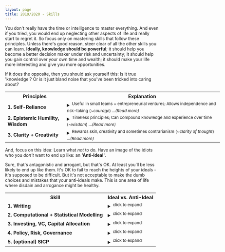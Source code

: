 ```yaml
---
layout: page
title: 2019/2020 - Skills
---
```


You don't really have the time or intelligence to master everything. And even if you tried, you would end up neglecting other aspects of life and really start to regret it. So focus only on mastering skills that follow these principles. Unless there's good reason, steer clear of all the other skills you can learn. **Ideally, knowledge should be powerful**; it should help you become a better decision maker under risk and uncertainty; it should help you gain control over your own time and wealth; it should make your life more interesting and give you more opportunities. 

If it does the opposite, then you should ask yourself this: Is it true 'knowledge'? Or is it just bland noise that you've been tricked into caring about?

<table style="width:140%">
  <tr>
    <th>Principles</th>
    <th>Explanation</th>
  </tr>
  <tr>
    <td><b>1. Self-Reliance</b></td>
    <td> <details><summary><sup>Useful in small teams + entrepreneurial ventures; Allows independence and risk-taking (<i>~courage</i>) ...<i>(Read more)</i></sup></summary>
      <b> Ideal: </b> Is it independent and self-reliant? Can you create value and wealth in entrepreneurial ventures with small teams? ('front-office', close-to-the-money, revenue-generating?). Will it help you take risks and chase opportunities in the open market? Does it help you gain ownership of your own time and wealth? In other words, does the knowledge help you become more <i><b>self-owned and courageous</b></i> in the world? 
      <br>
      <b> Anti-Ideal: </b>Or is it a heavily dependent, specialised skill that's useless outside of large corporations? Will it make you fragile and dependent on corporate 'performance' reviews, your manager's opinion, and the whims of the geniuses working in HR departments? Is it a skill that only pays if you offer your obedience and 'hard work' to a bigcorp? Will you end up like those idiots who are proud of how many <i>hours</i> they spend working obediently, rather than how much value they bring to the firm? I've found that these are usually the passive types who longingly look forward to the evenings, weekends and (on a longer scale) retirement - almost as if they treat work as something to be tolerated through passive slave-like obedience. These are probably also the types who say they want a certain job, but never work on relevant personal projects in their free time: almost as if they are waiting for a chance to obey, and only then will they actually do the work to see if they enjoy it. But maybe that's also because the skills that you can use in personal 1-man projects are, by default, self-reliant. If you have no self-reliant skills and need the support-structure of a corporation, you'll never really be able to do any personal projects or 'spec-work' for potential clients.
      </details>
    </td>
  </tr>
  <tr>
    <td><b>2. Epistemic Humility, Wisdom</b></td>
    <td> <details><summary><sup>Timeless principles; Can compound knowledge and experience over time (<i>~wisdom</i>) ...<i>(Read more)</i></sup></summary>
      <b> Ideal: </b> Does it help you make better decisions under uncertainty? Will it help you mitigate and appropriately handle risk? A few indicators that might help: Does it have timeless principles that will stay true for decades? A lot of timeless knowledge is heavily linked to uncertainty, risk and decision-making, where it usually ends up being called 'wisdom'. In your 40s and 50s, if you learn the right stuff, will your knowledge and voice be respected and taken seriously? Knowledge should make you better at handling the unknown: <i><b>wisdom, decision-making, epistemic humility</b></i>.
      <br>
      <b> Anti-Ideal: </b>Or are you learning something that'll be useless in 10 years time? Is it just a dumb fad that you'll eventually forget? Are you learning something that requires no respect for the unknown? Something that demands no epistemic humility and thought? When you're older, will a bunch of arrogant 23-year-olds (just like you right now) know as much as 50-year-old-you about the subject? Will you end up like some of those older guys with no wisdom to impart, because they wasted too much time learning dumb sh\*t? 
      </details>
    </td>
  </tr>
  <tr>
    <td><b>3. Clarity + Creativity</b></td>
    <td> <details><summary><sup>Rewards skill, creativity and sometimes contrarianism (<i>~clarity of thought</i>) ...<i>(Read more)</i></sup></summary>
      <b> Ideal: </b> Is there elegance, clarity and simplicity in high-quality work? Does it reward skill, creativity or contrarian thinking? Can you progress much faster if you think clearly and independently? Linked to 'wisdom' and experience in a way, but wisdom focuses more on risk-management and conservative decision-making, while this principle is focused more on creativity and contrarian unruliness. How else will you compete with the experienced veterans in the industry, when you're just an arrogant 23-year-old? How else can you compete with the 'hard-working' idiot who throws a sheer numbers of hours at a problem, rather than clarity and depth of thought?
      <br>
      <b> Anti-Ideal: </b>Or is the work mostly the same, regardless of who does it? Two interesting questions might be useful here. <i>The 'Grad Question': </i>Are you able to teach a 'Gender Studies & Post-Colonial Poetry MSc' grad how to master it in less than 12 months? (or a STEM graduate, in under 3 months?). <i>The 'Hangover Question': </i>Can you output high quality work with a splitting hangover? If you answered 'yes' to either of these questions, then it's probably a sh***y excuse of a 'skill'.
      </details>
    </td>
  </tr>
</table>


And, focus on this idea: Learn what *not* to do. Have an image of the idiots who you *don't* want to end up like: an **'Anti-Ideal'**. 

Sure, that's antagonistic and arrogant, but that's OK. At least you'll be less likely to end up like them. It's OK to fail to reach the heights of your ideals - it's supposed to be difficult. But it's not acceptable to make the dumb choices and mistakes that your anti-ideals make. This is one area of life where disdain and arrogance might be healthy. 


<table style="width:140%">
  <tr>
    <th>Skill</th>
    <th>Ideal vs. Anti-Ideal</th>
  </tr>
  <tr>
    <td><b>1. Writing</b></td>
    <td> <details><summary><sup>click to expand</sup></summary>
      <b> Ideal: </b> Become a skilled writer with clarity, depth and idiosyncracy. Cut through the useless noise; get to the central ideas. Write essays. Explore interesting, important and controversial topics. Actually have interesting, well-developed opinions and convictions. To be honest, you should care less about writing itself, but more about clarity of thought. Erudition and ownership of your own opinions: that's the target. Writing is just a way to practice this.
      <br>
      <b> Anti-Ideal: </b> Don't be one of those idiots who have nothing interesting to say: the types who can't write or think well, and fill their words with empty fluff. Maybe they have underdeveloped opinions and obediently think what they're told to think - <i>'useful idiots'</i>. No individuality in their perspective whatsoever. Intellectual sheep who conform. 
      </details>
    </td>
  </tr>
  <tr>
    <td><b>2. Computational + Statistical Modelling </b></td>
    <td><details><summary><sup>click to expand</sup></summary>
      <b> Ideal: </b> Build a deep, intuitive understanding of randomness, uncertainty, information and prediction - from a quantitative and computational perspective. <b>Probability Theory, Information Theory, Machine Learning, Complexity</b>. Focus less on theory, and more on proper application in R&D and entrepreneurship: fields that are 'close to the money'. Practice > Theory.
      <br>
      <b> Anti-Ideal: </b>Study all the ways that people get tricked and lied to, by deceptive statistics and machine learning models. Find out how both idiots and liars can manipulate decisions through misleading quantitative models and stupid assumptions. 
      <br> 
      </details>
    </td>
  </tr>
  <tr>
    <td><b>3. Investing, VC, Capital Allocation</b></td>
    <td><details><summary><sup>click to expand</sup></summary>
      <b> Ideal: </b> Build a deep understanding of investing. Where should you allocate capital (and time) in a free market? What signals can you use to predict growth and value in companies? Learn from investors in different fields. Value (Buffett, Munger, Klarman...), VC (Paul Graham, Peter Thiel - Zero to One, Tim Ferriss' interviews with a LOT of angel investors), Quant Traders (Taleb, Spitznagel, Thorp, AQR, Winton,...), Global Macro (Dalio, Soros)...etc 
      <br>
      <b> Anti-Ideal: </b>Learn how all the bad investors lose money. How should you *NOT* manage your risk? Find all the ways that mediocre portfolio managers manage their investments. And for startups, learn how to tell when a startup looks crap: what signals should you watch out for? This might also be useful when deciding on which startup to join. 
      <br> 
      </details>
    </td>
  </tr>
  <tr>
    <td><b>4. Policy, Risk, Governance</b></td>
    <td><details><summary><sup>click to expand</sup></summary>
      <b> Ideal: </b> Study the trade-offs, risks and 2nd order consequences associated with large-scale, centralised decisions in different fields. Be an educated voter and citizen, basically. Political, medical, economic decisions are all important. Epistemic humility and awareness of risk might be the key here.
      <br>
      <b> Anti-Ideal: </b>Don't be like those naive idiots who introduce massive amounts of systemic risk through dumb policies. Usually done by lefties for some reason... These types of idiots rarely seem to understand systemic risk and 2nd order consequences. They don't seem to grasp the concept of 'trade-off' (or *sacrifice* - as you might call it from an ethical lens). You might occasionally hear them say colourful statements like "Brexit is bad and racist hurr durr 2nd referendum plsss. im so virtuous look at me". And then if you ask them why they think the EU is so great, they might start stuttering nervously about marginal economic benefits that the EU brings, and claim that everyone who voted for Brexit is clearly racist and unintelligent. And the whole time they think they're smart and virtuous. Cowards. Willing to sell sovereignity for some money. Maybe these morons would sell sovereignity, border-control and regulatory power to the US, if they offerred us an extra 6% extra GDP? 'hurr durr the economy'. I've found that these are also the same idiots who may occasionally mention phrases like "but that wasn't real communism maaaaan" or "hurr durr pay gap! womens are still oppressed by the patriarchy" without looking at any issues and statistics in depth. Cowards who tend to sell liberty for comfort. <br><br>
      'Oh the Gulags? Oh the Nazi concentration camps? Systemic risk? Corruption? Genocide? Totalitarianism? Naaaa duuuude, those things will *never* happen here. That's why I voted for more government power - because I'm so generous and I care about the oppressed. Big daddy gov will protect us all' - said the sheep who sold freedom for comfort, moments before being sent to a gulag. 
      <br> 
      </details>
    </td>
  </tr>
  <tr>
    <td><b>5. (optional) SICP</b></td>
    <td><details><summary><sup>click to expand</sup></summary>
      <b> Ideal: </b> Master the ideas in 'Structure and Interpretation of Computer Programs'. Learn how to be a 'great hacker'. You don't have to be the best software architect; just remember the value you can add to a team or project if you know how to architect and design clean, elegant systems.
      <br>
      <b> Anti-Ideal: </b>Learn what crappy and mediocre hackers do. Look at all the ways they fail to hide complexity, and screw up technical decisions to exponentially slow productivity. Read 'spaghetti code'. Read 'lasagne code'. Read crappy documentation. Read code written by sh**ty developers with no clarity of thought, or inexperienced developers who were rushed. In fact, read your own code and criticise it (harshly). Again, you don't have to write the greatest software - just don't make stupid, irreversible decisions that exponentially slow you down.
      <br> 
      </details>
    </td>
  </tr>
</table>

